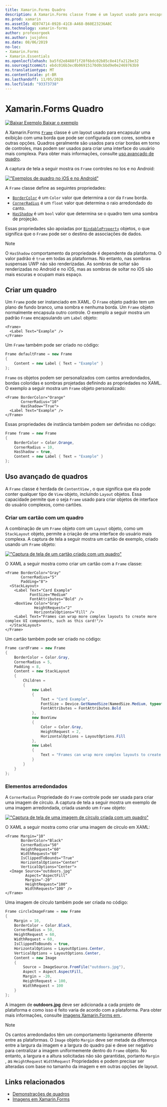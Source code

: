 ```yaml
---
title: Xamarin.Forms Quadro
description: A Xamarin.Forms classe frame é um layout usado para encapsular uma exibição ou um layout com uma borda que pode ser configurada com cores, sombra e outras opções.
ms.prod: xamarin
ms.assetId: 4E074714-0928-41C8-A468-B60E23236A8C
ms.technology: xamarin-forms
author: profexorgeek
ms.author: jusjohns
ms.date: 08/06/2019
no-loc:
- Xamarin.Forms
- Xamarin.Essentials
ms.openlocfilehash: ba5fd2e8488f1f28f6bdc02b85c8e41fa212be32
ms.sourcegitcommit: ebdc016b3ec0b06915170d0cbbd9e0e2469763b9
ms.translationtype: MT
ms.contentlocale: pt-BR
ms.lasthandoff: 11/05/2020
ms.locfileid: "93373738"
---
```

# <a name="no-locxamarinforms-frame"></a>Xamarin.Forms Quadro

[![Baixar Exemplo](~/media/shared/download.png) Baixar o exemplo](/samples/xamarin/xamarin-forms-samples/userinterface-frame/)

A Xamarin.Forms [`Frame`](xref:Xamarin.Forms.Frame) classe é um layout usado para encapsular uma exibição com uma borda que pode ser configurada com cores, sombra e outras opções. Quadros geralmente são usados para criar bordas em torno de controles, mas podem ser usados para criar uma interface do usuário mais complexa. Para obter mais informações, consulte [uso avançado de quadro](#advanced-frame-usage).

A captura de tela a seguir mostra os `Frame` controles no Ios e no Android:

[!["Exemplos de quadro no iOS e no Android"](frame-images/frame-cropped.png)](frame-images/frame-full.png#lightbox "Exemplos de quadro no iOS e no Android")

A `Frame` classe define as seguintes propriedades:

* [`BorderColor`](xref:Xamarin.Forms.Frame.BorderColor) é um `Color` valor que determina a cor da `Frame` borda.
* [`CornerRadius`](xref:Xamarin.Forms.Frame.CornerRadius) é um `float` valor que determina o raio arredondado do canto.
* [`HasShadow`](xref:Xamarin.Forms.Frame.HasShadow) é um `bool` valor que determina se o quadro tem uma sombra de projeção.

Essas propriedades são apoiadas por [`BindableProperty`](xref:Xamarin.Forms.BindableProperty) objetos, o que significa que o `Frame` pode ser o destino de associações de dados.

> [!NOTE]
> O `HasShadow` comportamento da propriedade é dependente da plataforma. O valor padrão é `true` em todas as plataformas. No entanto, nas sombras suspensas UWP não são renderizadas. As sombras de soltar são renderizadas no Android e no iOS, mas as sombras de soltar no iOS são mais escuras e ocupam mais espaço.

## <a name="create-a-frame"></a>Criar um quadro

Um `Frame` pode ser instanciado em XAML. O `Frame` objeto padrão tem um plano de fundo branco, uma sombra e nenhuma borda. Um `Frame` objeto normalmente encapsula outro controle. O exemplo a seguir mostra um padrão `Frame` encapsulando um `Label` objeto:

```xaml
<Frame>
  <Label Text="Example" />
</Frame>
```

Um `Frame` também pode ser criado no código:

```csharp
Frame defaultFrame = new Frame
{
    Content = new Label { Text = "Example" }
};
```

`Frame` os objetos podem ser personalizados com cantos arredondados, bordas coloridas e sombras projetadas definindo as propriedades no XAML. O exemplo a seguir mostra um `Frame` objeto personalizado:

```xaml
<Frame BorderColor="Orange"
       CornerRadius="10"
       HasShadow="True">
  <Label Text="Example" />
</Frame>
```

Essas propriedades de instância também podem ser definidas no código:

```csharp
Frame frame = new Frame
{
    BorderColor = Color.Orange,
    CornerRadius = 10,
    HasShadow = true,
    Content = new Label { Text = "Example" }
};
```

## <a name="advanced-frame-usage"></a>Uso avançado de quadros

A `Frame` classe é herdada de `ContentView` , o que significa que ela pode conter qualquer tipo de `View` objeto, incluindo `Layout` objetos. Essa capacidade permite que o seja `Frame` usado para criar objetos de interface do usuário complexos, como cartões.

### <a name="create-a-card-with-a-frame"></a>Criar um cartão com um quadro

A combinação de um `Frame` objeto com um `Layout` objeto, como um `StackLayout` objeto, permite a criação de uma interface do usuário mais complexa. A captura de tela a seguir mostra um cartão de exemplo, criado usando um `Frame` objeto:

[!["Captura de tela de um cartão criado com um quadro"](frame-images/frame-card-cropped.png)](frame-images/frame-full.png#lightbox "Captura de tela de um cartão criado com um quadro")

O XAML a seguir mostra como criar um cartão com a `Frame` classe:

```xaml
<Frame BorderColor="Gray"
       CornerRadius="5"
       Padding="8">
  <StackLayout>
    <Label Text="Card Example"
           FontSize="Medium"
           FontAttributes="Bold" />
    <BoxView Color="Gray"
             HeightRequest="2"
             HorizontalOptions="Fill" />
    <Label Text="Frames can wrap more complex layouts to create more complex UI components, such as this card!"/>
  </StackLayout>
</Frame>
```

Um cartão também pode ser criado no código:

```csharp
Frame cardFrame = new Frame
{
    BorderColor = Color.Gray,
    CornerRadius = 5,
    Padding = 8,
    Content = new StackLayout
    {
        Children =
        {
            new Label
            {
                Text = "Card Example",
                FontSize = Device.GetNamedSize(NamedSize.Medium, typeof(Label)),
                FontAttributes = FontAttributes.Bold
            },
            new BoxView
            {
                Color = Color.Gray,
                HeightRequest = 2,
                HorizontalOptions = LayoutOptions.Fill
            },
            new Label
            {
                Text = "Frames can wrap more complex layouts to create more complex UI components, such as this card!"
            }
        }
    }
};
```

### <a name="round-elements"></a>Elementos arredondados

A `CornerRadius` Propriedade do `Frame` controle pode ser usada para criar uma imagem de círculo. A captura de tela a seguir mostra um exemplo de uma imagem arredondada, criada usando um `Frame` objeto:

[!["Captura de tela de uma imagem de círculo criada com um quadro"](frame-images/circle-image-cropped.png)](frame-images/frame-full.png#lightbox "Captura de tela de uma imagem de círculo criada com um quadro")

O XAML a seguir mostra como criar uma imagem de círculo em XAML:

```xaml
<Frame Margin="10"
       BorderColor="Black"
       CornerRadius="50"
       HeightRequest="60"
       WidthRequest="60"
       IsClippedToBounds="True"
       HorizontalOptions="Center"
       VerticalOptions="Center">
  <Image Source="outdoors.jpg"
         Aspect="AspectFill"
         Margin="-20"
         HeightRequest="100"
         WidthRequest="100" />
</Frame>
```

Uma imagem de círculo também pode ser criada no código:

```csharp
Frame circleImageFrame = new Frame
{
    Margin = 10,
    BorderColor = Color.Black,
    CornerRadius = 50,
    HeightRequest = 60,
    WidthRequest = 60,
    IsClippedToBounds = true,
    HorizontalOptions = LayoutOptions.Center,
    VerticalOptions = LayoutOptions.Center,
    Content = new Image
    {
        Source = ImageSource.FromFile("outdoors.jpg"),
        Aspect = Aspect.AspectFill,
        Margin = -20,
        HeightRequest = 100,
        WidthRequest = 100
    }
};
```

A imagem de **outdoors.jpg** deve ser adicionada a cada projeto de plataforma e como isso é feito varia de acordo com a plataforma. Para obter mais informações, consulte [imagens Xamarin.Forms em ](~/xamarin-forms/user-interface/images.md).

> [!NOTE]
> Os cantos arredondados têm um comportamento ligeiramente diferente entre as plataformas. O `Image` objeto `Margin` deve ser metade da diferença entre a largura da imagem e a largura do quadro pai e deve ser negativo para centralizar a imagem uniformemente dentro do `Frame` objeto. No entanto, a largura e a altura solicitadas não são garantidas, portanto `Margin` , as `HeightRequest` `WidthRequest` Propriedades e podem precisar ser alteradas com base no tamanho da imagem e em outras opções de layout.

## <a name="related-links"></a>Links relacionados

* [Demonstrações de quadros](/samples/xamarin/xamarin-forms-samples/userinterface-frame/)
* [Imagens em Xamarin.Forms](~/xamarin-forms/user-interface/images.md)